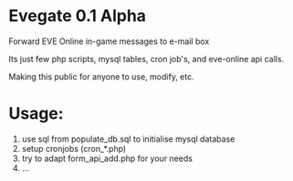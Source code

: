 Evegate 0.1 Alpha
=======

Forward EVE Online in-game messages to e-mail box


Its just few php scripts, mysql tables, cron job's, and eve-online api calls.

Making this public for anyone to use, modify, etc.


Usage:
======

1. use sql from populate_db.sql to initialise mysql database
2. setup cronjobs (cron_*.php)
3. try to adapt form_api_add.php for your needs
4. ...
